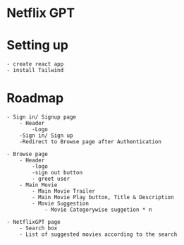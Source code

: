 # Netflix GPT

# Setting up
    - create react app
    - install Tailwind

# Roadmap
    - Sign in/ Signup page
        - Header
            -Logo
        -Sign in/ Sign up
        -Redirect to Browse page after Authentication

    - Browse page
        - Header
            -logo
            -sign out button
            - greet user
        - Main Movie
            - Main Movie Trailer
            - Main Movie Play button, Title & Description
            - Movie Suggestion
                - Movie Categorywise suggetion * n
    
    - NetflixGPT page
        - Search box
        - List of suggested movies according to the search
